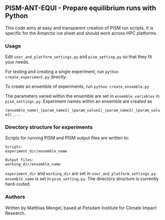 ## PISM-ANT-EQUI - Prepare equilibrium runs with Python


This code aims at easy and transparent creation of PISM run scripts.
It is specific for the Antarctic ice sheet and should work across HPC platforms.

### Usage
Edit `user_and_platform_settings.py` and `pism_setting.py` so that they
fit your needs.

For testing and creating a single experiment, run
`python create_experiment.py` directly.

To create an ensemble of experiments, run
`python create_ensemble.py`

The parameters varied within the ensemble are set in `ensemble_variables`
in `pism_settings.py`. Experiment names within an ensemble are created as

`(ensemble_name)_(param_name1)_(param_value1)_(param_name2)_(param_value2)_...`

### Directory structure for experiments

Scripts for running PISM and PISM output files are written to:

```
Scripts:
experiment_dir/ensemble_name

Output files:
working_dir/ensemble_name
```

`experiment_dir` and `working_dir` are set in  `user_and_platform_settings.py`.
`ensemble_name` is set in `pism_setting.py`.
The directory structure is currently hard-coded.

### Authors
Written by Matthias Mengel, based at Potsdam Institute for Climate Impact Research.
